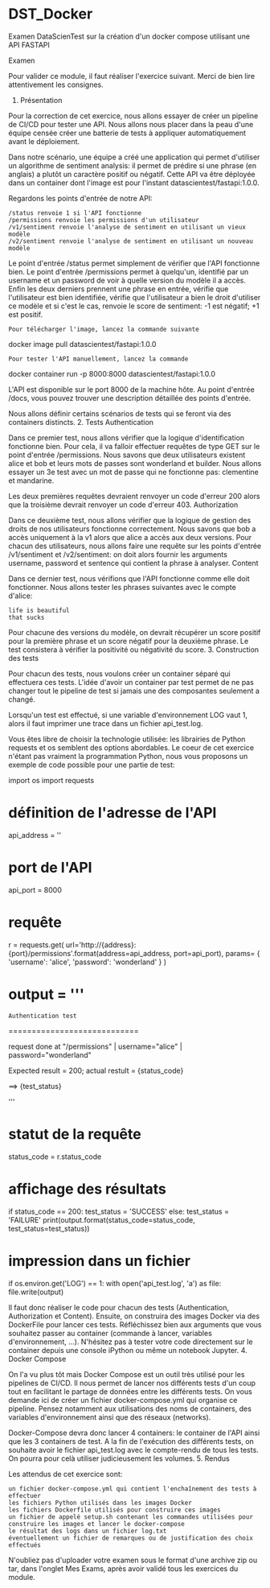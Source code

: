 # DST_Docker
Examen DataScienTest sur la création d'un docker compose utilisant une API FASTAPI


Examen

Pour valider ce module, il faut réaliser l'exercice suivant. Merci de bien lire attentivement les consignes.
1. Présentation

Pour la correction de cet exercice, nous allons essayer de créer un pipeline de CI/CD pour tester une API. Nous allons nous placer dans la peau d'une équipe censée créer une batterie de tests à appliquer automatiquement avant le déploiement.

Dans notre scénario, une équipe a créé une application qui permet d'utiliser un algorithme de sentiment analysis: il permet de prédire si une phrase (en anglais) a plutôt un caractère positif ou négatif. Cette API va être déployée dans un container dont l'image est pour l'instant datascientest/fastapi:1.0.0.

Regardons les points d'entrée de notre API:

    /status renvoie 1 si l'API fonctionne
    /permissions renvoie les permissions d'un utilisateur
    /v1/sentiment renvoie l'analyse de sentiment en utilisant un vieux modèle
    /v2/sentiment renvoie l'analyse de sentiment en utilisant un nouveau modèle

Le point d'entrée /status permet simplement de vérifier que l'API fonctionne bien. Le point d'entrée /permissions permet à quelqu'un, identifié par un username et un password de voir à quelle version du modèle il a accès. Enfin les deux derniers prennent une phrase en entrée, vérifie que l'utilisateur est bien identifiée, vérifie que l'utilisateur a bien le droit d'utiliser ce modèle et si c'est le cas, renvoie le score de sentiment: -1 est négatif; +1 est positif.

    Pour télécharger l'image, lancez la commande suivante

docker image pull datascientest/fastapi:1.0.0

    Pour tester l'API manuellement, lancez la commande

docker container run -p 8000:8000 datascientest/fastapi:1.0.0

L'API est disponible sur le port 8000 de la machine hôte. Au point d'entrée /docs, vous pouvez trouver une description détaillée des points d'entrée.

Nous allons définir certains scénarios de tests qui se feront via des containers distincts.
2. Tests
Authentication

Dans ce premier test, nous allons vérifier que la logique d'identification fonctionne bien. Pour cela, il va falloir effectuer requêtes de type GET sur le point d'entrée /permissions. Nous savons que deux utilisateurs existent alice et bob et leurs mots de passes sont wonderland et builder. Nous allons essayer un 3e test avec un mot de passe qui ne fonctionne pas: clementine et mandarine.

Les deux premières requêtes devraient renvoyer un code d'erreur 200 alors que la troisième devrait renvoyer un code d'erreur 403.
Authorization

Dans ce deuxième test, nous allons vérifier que la logique de gestion des droits de nos utilisateurs fonctionne correctement. Nous savons que bob a accès uniquement à la v1 alors que alice a accès aux deux versions. Pour chacun des utilisateurs, nous allons faire une requête sur les points d'entrée /v1/sentiment et /v2/sentiment: on doit alors fournir les arguments username, password et sentence qui contient la phrase à analyser.
Content

Dans ce dernier test, nous vérifions que l'API fonctionne comme elle doit fonctionner. Nous allons tester les phrases suivantes avec le compte d'alice:

    life is beautiful
    that sucks

Pour chacune des versions du modèle, on devrait récupérer un score positif pour la première phrase et un score négatif pour la deuxième phrase. Le test consistera à vérifier la positivité ou négativité du score.
3. Construction des tests

Pour chacun des tests, nous voulons créer un container séparé qui effectuera ces tests. L'idée d'avoir un container par test permet de ne pas changer tout le pipeline de test si jamais une des composantes seulement a changé.

Lorsqu'un test est effectué, si une variable d'environnement LOG vaut 1, alors il faut imprimer une trace dans un fichier api_test.log.

Vous êtes libre de choisir la technologie utilisée: les librairies de Python requests et os semblent des options abordables. Le coeur de cet exercice n'étant pas vraiment la programmation Python, nous vous proposons un exemple de code possible pour une partie de test:

import os
import requests

# définition de l'adresse de l'API
api_address = ''
# port de l'API
api_port = 8000

# requête
r = requests.get(
    url='http://{address}:{port}/permissions'.format(address=api_address, port=api_port),
    params= {
        'username': 'alice',
        'password': 'wonderland'
    }
)

output = '''
============================
    Authentication test
============================

request done at "/permissions"
| username="alice"
| password="wonderland"

Expected result = 200; 
actual restult = {status_code}

==>  {test_status}

'''


# statut de la requête
status_code = r.status_code

# affichage des résultats
if status_code == 200:
    test_status = 'SUCCESS'
else:
    test_status = 'FAILURE'
print(output.format(status_code=status_code, test_status=test_status))

# impression dans un fichier
if os.environ.get('LOG') == 1:
    with open('api_test.log', 'a') as file:
        file.write(output)

Il faut donc réaliser le code pour chacun des tests (Authentication, Authorization et Content). Ensuite, on construira des images Docker via des DockerFile pour lancer ces tests. Réfléchissez bien aux arguments que vous souhaitez passer au container (commande à lancer, variables d'environnement, ...). N'hésitez pas à tester votre code directement sur le container depuis une console iPython ou même un notebook Jupyter.
4. Docker Compose

On l'a vu plus tôt mais Docker Compose est un outil très utilisé pour les pipelines de CI/CD. Il nous permet de lancer nos différents tests d'un coup tout en facilitant le partage de données entre les différents tests. On vous demande ici de créer un fichier docker-compose.yml qui organise ce pipeline. Pensez notamment aux utilisations des noms de containers, des variables d'environnement ainsi que des réseaux (networks).

Docker-Compose devra donc lancer 4 containers: le container de l'API ainsi que les 3 containers de test. A la fin de l'exécution des différents tests, on souhaite avoir le fichier api_test.log avec le compte-rendu de tous les tests. On pourra pour celà utiliser judicieusement les volumes.
5. Rendus

Les attendus de cet exercice sont:

    un fichier docker-compose.yml qui contient l'enchaînement des tests à effectuer
    les fichiers Python utilisés dans les images Docker
    les fichiers Dockerfile utilisés pour construire ces images
    un fichier de appelé setup.sh contenant les commandes utilisées pour construire les images et lancer le docker-compose
    le résultat des logs dans un fichier log.txt
    éventuellement un fichier de remarques ou de justification des choix effectués

N'oubliez pas d'uploader votre examen sous le format d'une archive zip ou tar, dans l'onglet Mes Exams, après avoir validé tous les exercices du module.
